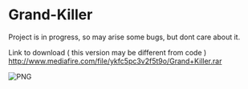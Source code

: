 # Grand-Killer

Project is in progress, so may arise some bugs, but dont care about it.

Link to download ( this version may be different from code )
http://www.mediafire.com/file/ykfc5pc3v2f5t9o/Grand+Killer.rar

![PNG](http://programistac.cba.pl/GrandKiller.png)
